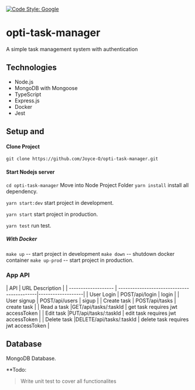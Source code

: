 [![Code Style: Google](https://img.shields.io/badge/code%20style-google-blueviolet.svg)](https://github.com/google/gts)

# opti-task-manager
 A simple task management system with authentication
 
 ## Technologies
* Node.js
* MongoDB with Mongoose
* TypeScript
* Express.js
* Docker
* Jest

## Setup and
 #### Clone Project

```shell
git clone https://github.com/Joyce-O/opti-task-manager.git
```

#### Start Nodejs server
`cd opti-task-manager` Move into Node Project Folder
`yarn install` install all dependency.


`yarn start:dev` start project in development.

`yarn start` start project in production.

`yarn test` run test.

##### With Docker 
`make up` -- start project in development
`make down` -- shutdown docker container
`make up-prod` -- start project in production.


### App API

| API             | URL                              Description             |
| ------------------- | -------------------------------------------|-------------------|
| User Login          | POST/api/login          | login                                |
| User  signup        | POST/api/users          | sigup                                |
| Create task         | POST/api/tasks          | create task                          |
| Read a task         |GET/api/tasks/:taskId    | get task requires jwt accessToken    |
| Edit task           |PUT/api/tasks/:taskId    | edit task requires jwt accessToken   |
| Delete task         |DELETE/api/tasks/:taskId | delete task requires jwt accessToken |


## Database

MongoDB Database.

**Todo:
> Write unit test to cover all functionalites



